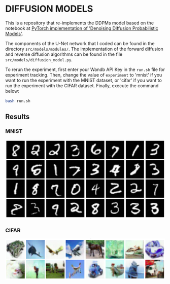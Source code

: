 # DIFFUSION MODELS

This is a repository that re-implements the DDPMs model based on the notebook at [PyTorch implementation of 'Denoising Diffusion Probabilistic Models'](https://github.com/awjuliani/pytorch-diffusion).

The components of the U-Net network that I coded can be found in the directory `src/models/modules/`. The implementation of the forward diffusion and reverse diffusion algorithms can be found in the file `src/models/diffusion_model.py`.

To rerun the experiment, first enter your Wandb API Key in the `run.sh` file for experiment tracking. Then, change the value of `experiment` to 'mnist' if you want to run the experiment with the MNIST dataset, or 'cifar' if you want to run the experiment with the CIFAR dataset. Finally, execute the command below:

```bash
bash run.sh
```

## Results
### MNIST
![](/images/mnist.png)

### CIFAR
![](/images/cifar.png)
